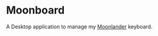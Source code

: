 # Moonboard

A Desktop application to manage my [Moonlander](https://www.zsa.io/moonlander) keyboard.
